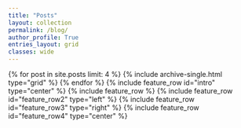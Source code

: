 ```yaml
---
title: "Posts"
layout: collection
permalink: /blog/
author_profile: True
entries_layout: grid
classes: wide
---
```


{% for post in site.posts limit: 4 %}
  {% include archive-single.html type="grid" %}
{% endfor %}
{% include feature_row id="intro" type="center" %}
{% include feature_row %}
{% include feature_row id="feature_row2" type="left" %}
{% include feature_row id="feature_row3" type="right" %}
{% include feature_row id="feature_row4" type="center" %}
